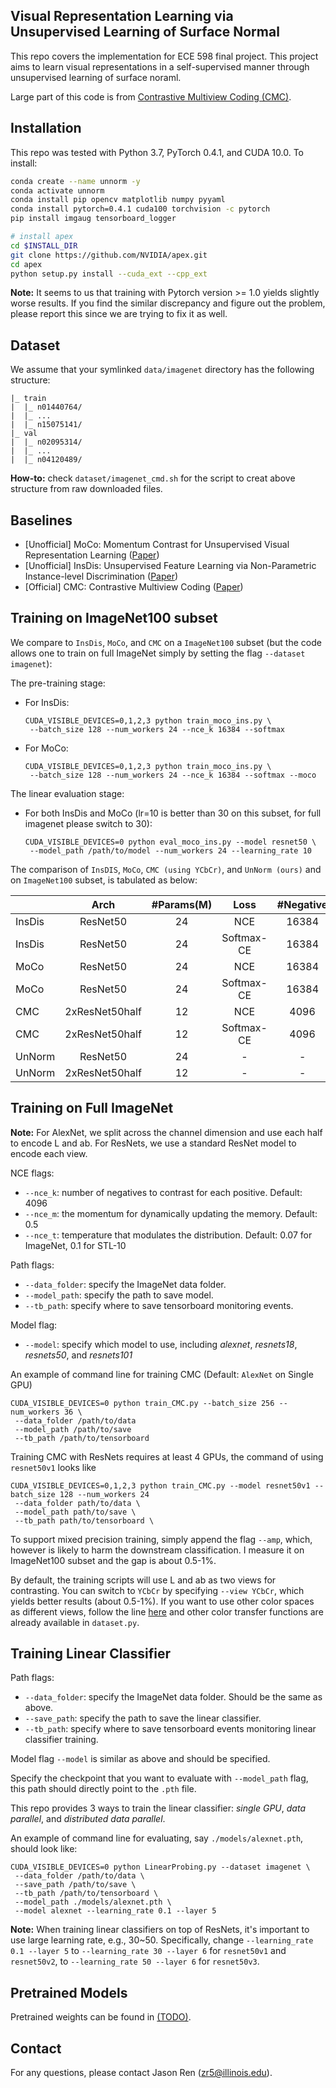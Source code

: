 ## Visual Representation Learning via Unsupervised Learning of Surface Normal
This repo covers the implementation for ECE 598 final project. This project aims to learn visual representations in a self-supervised manner through unsupervised learning of surface noraml.

Large part of this code is from [Contrastive Multiview Coding (CMC)](https://github.com/HobbitLong/CMC/).


## Installation
This repo was tested with Python 3.7, PyTorch 0.4.1, and CUDA 10.0.  To install: 

```bash
conda create --name unnorm -y
conda activate unnorm
conda install pip opencv matplotlib numpy pyyaml
conda install pytorch=0.4.1 cuda100 torchvision -c pytorch
pip install imgaug tensorboard_logger

# install apex
cd $INSTALL_DIR
git clone https://github.com/NVIDIA/apex.git
cd apex
python setup.py install --cuda_ext --cpp_ext
```

**Note:** It seems to us that training with Pytorch version >= 1.0 yields slightly worse results. If you find the similar discrepancy and figure out the problem, please report this since we are trying to fix it as well.


## Dataset
We assume that your symlinked `data/imagenet` directory has the following structure:
```
|_ train
|  |_ n01440764/
|  |_ ...
|  |_ n15075141/
|_ val
|  |_ n02095314/
|  |_ ...
|  |_ n04120489/
```
**How-to:** check `dataset/imagenet_cmd.sh` for the script to creat above structure from raw downloaded files.

## Baselines
- [Unofficial] MoCo: Momentum Contrast for Unsupervised Visual Representation Learning ([Paper](https://arxiv.org/abs/1911.05722)) 
- [Unofficial] InsDis: Unsupervised Feature Learning via Non-Parametric Instance-level Discrimination ([Paper](https://arxiv.org/abs/1805.01978))
- [Official] CMC: Contrastive Multiview Coding ([Paper](http://arxiv.org/abs/1906.05849))

## Training on ImageNet100 subset

We compare to `InsDis`, `MoCo`, and `CMC` on a `ImageNet100` subset (but the code allows one to train on full ImageNet simply by setting the flag `--dataset imagenet`):

The pre-training stage:

- For InsDis:
    ```
    CUDA_VISIBLE_DEVICES=0,1,2,3 python train_moco_ins.py \
     --batch_size 128 --num_workers 24 --nce_k 16384 --softmax
    ```
- For MoCo:
    ```
    CUDA_VISIBLE_DEVICES=0,1,2,3 python train_moco_ins.py \
     --batch_size 128 --num_workers 24 --nce_k 16384 --softmax --moco
    ```
  
The linear evaluation stage:
- For both InsDis and MoCo (lr=10 is better than 30 on this subset, for full imagenet please switch to 30):
    ```
    CUDA_VISIBLE_DEVICES=0 python eval_moco_ins.py --model resnet50 \
     --model_path /path/to/model --num_workers 24 --learning_rate 10
    ```
  
The comparison of `InsDIS`, `MoCo`, `CMC (using YCbCr)`, and `UnNorm (ours)` and on `ImageNet100` subset, is tabulated as below:

|          |Arch | #Params(M) | Loss  | #Negative  | Accuracy |
|----------|:----:|:---:|:---:|:---:|:---:|
|  InsDis | ResNet50 | 24 | NCE  | 16384  |  53.5  |
|  InsDis | ResNet50 | 24 | Softmax-CE  | 16384  |  69.1  |
|  MoCo   | ResNet50 | 24 | NCE  | 16384  |  11.6  |
|  MoCo   | ResNet50 | 24 | Softmax-CE  | 16384  |  73.4  |
|  CMC    | 2xResNet50half | 12 | NCE  | 4096  |  74.5  |
|  CMC    | 2xResNet50half | 12 | Softmax-CE  | 4096  |  75.8  |
|  UnNorm | ResNet50 | 24 | - | -  | TODO |
|  UnNorm | 2xResNet50half | 12 | - | - | TODO |


## Training on Full ImageNet

**Note:** For AlexNet, we split across the channel dimension and use each half to encode L and ab. For ResNets, we use a standard ResNet model to encode each view.

NCE flags:
- `--nce_k`: number of negatives to contrast for each positive. Default: 4096
- `--nce_m`: the momentum for dynamically updating the memory. Default: 0.5
- `--nce_t`: temperature that modulates the distribution. Default: 0.07 for ImageNet, 0.1 for STL-10

Path flags:
- `--data_folder`: specify the ImageNet data folder.
- `--model_path`: specify the path to save model.
- `--tb_path`: specify where to save tensorboard monitoring events.

Model flag:
- `--model`: specify which model to use, including *alexnet*, *resnets18*, *resnets50*, and *resnets101*

An example of command line for training CMC (Default: `AlexNet` on Single GPU)
```
CUDA_VISIBLE_DEVICES=0 python train_CMC.py --batch_size 256 --num_workers 36 \
 --data_folder /path/to/data 
 --model_path /path/to/save 
 --tb_path /path/to/tensorboard
```

Training CMC with ResNets requires at least 4 GPUs, the command of using `resnet50v1` looks like
```
CUDA_VISIBLE_DEVICES=0,1,2,3 python train_CMC.py --model resnet50v1 --batch_size 128 --num_workers 24
 --data_folder path/to/data \
 --model_path path/to/save \
 --tb_path path/to/tensorboard \
```

To support mixed precision training, simply append the flag `--amp`, which, however is likely to harm the downstream classification. I measure it on ImageNet100 subset and the gap is about 0.5-1%.

By default, the training scripts will use L and ab as two views for contrasting. You can switch to `YCbCr` by specifying `--view YCbCr`, which yields better results (about 0.5-1%). If you want to use other color spaces as different views, follow the line [here](https://github.com/HobbitLong/CMC/blob/master/train_CMC.py#L146) and other color transfer functions are already available in `dataset.py`.

## Training Linear Classifier

Path flags:
- `--data_folder`: specify the ImageNet data folder. Should be the same as above.
- `--save_path`: specify the path to save the linear classifier.
- `--tb_path`: specify where to save tensorboard events monitoring linear classifier training.

Model flag `--model` is similar as above and should be specified.

Specify the checkpoint that you want to evaluate with `--model_path` flag, this path should directly point to the `.pth` file.

This repo provides 3 ways to train the linear classifier: *single GPU*, *data parallel*, and *distributed data parallel*.

An example of command line for evaluating, say `./models/alexnet.pth`, should look like:
```
CUDA_VISIBLE_DEVICES=0 python LinearProbing.py --dataset imagenet \
 --data_folder /path/to/data \
 --save_path /path/to/save \
 --tb_path /path/to/tensorboard \
 --model_path ./models/alexnet.pth \
 --model alexnet --learning_rate 0.1 --layer 5
```

**Note:** When training linear classifiers on top of ResNets, it's important to use large learning rate, e.g., 30~50. Specifically, change `--learning_rate 0.1 --layer 5` to `--learning_rate 30 --layer 6` for `resnet50v1` and `resnet50v2`, to `--learning_rate 50 --layer 6` for `resnet50v3`.

## Pretrained Models
Pretrained weights can be found in [(TODO)](?).


## Contact
For any questions, please contact Jason Ren (zr5@illinois.edu).